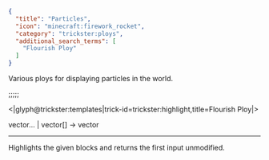 ```json
{
  "title": "Particles",
  "icon": "minecraft:firework_rocket",
  "category": "trickster:ploys",
  "additional_search_terms": [
    "Flourish Ploy"
  ]
}
```

Various ploys for displaying particles in the world.

;;;;;

<|glyph@trickster:templates|trick-id=trickster:highlight,title=Flourish Ploy|>

vector... | vector[] -> vector

---

Highlights the given blocks and returns the first input unmodified.